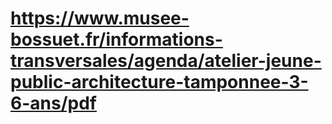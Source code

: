 # https://www.musee-bossuet.fr/informations-transversales/agenda/atelier-jeune-public-architecture-tamponnee-3-6-ans/pdf



